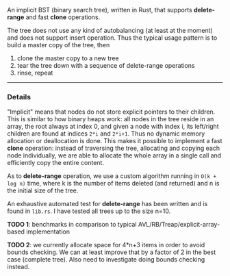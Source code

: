 An implicit BST (binary search tree), written in Rust, that supports **delete-range** and fast **clone** operations.

The tree does not use any kind of autobalancing (at least at the moment) and does not support insert operation. Thus the
typical usage pattern is to build a master copy of the tree, then

1. clone the master copy to a new tree
2. tear the tree down with a sequence of delete-range operations
3. rinse, repeat


-------
### Details

"Implicit" means that nodes do not store explicit pointers to their children. This is similar to how binary heaps work:
all nodes in the tree reside in an array, the root always at index 0, and given a node with index i, its left/right 
children are found at indices `2*i` and `2*i+1`. Thus no dynamic memory allocation or deallocation is done. This makes
it possible to implement a fast **clone** operation: instead of traversing the tree, allocating and copying each node
individually, we are able to allocate the whole array in a single call and efficiently copy the entire content.

As to **delete-range** operation, we use a custom algorithm running in `O(k + log n)` time, where k is the number of 
items deleted (and returned) and n is the initial size of the tree.
 
An exhaustive automated test for **delete-range** has been written and is found in `lib.rs`. I have tested all trees up 
to the size n=10.
    
    
    
**TODO 1**: benchmarks in comparison to typical AVL/RB/Treap/explicit-array-based implementation

**TODO 2**: we currently allocate space for 4*n+3 items in order to avoid bounds checking. We can at least improve that 
            by a factor of 2 in the best case (complete tree). Also need to investigate doing bounds checking instead.
